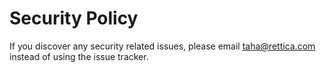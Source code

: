 # Security Policy

If you discover any security related issues, please email taha@rettica.com instead of using the issue tracker.

